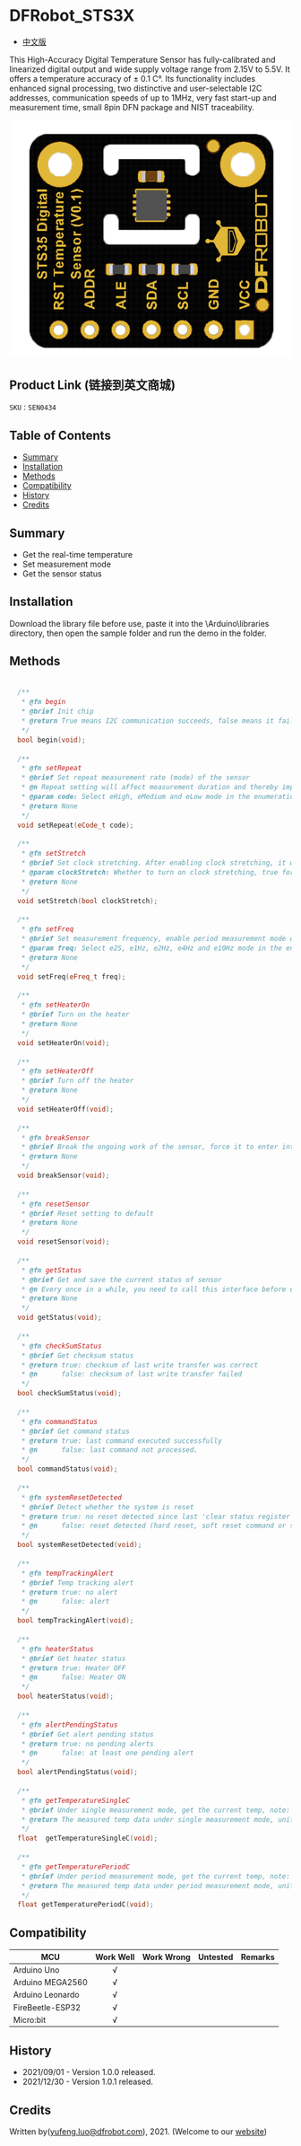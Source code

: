 # DFRobot_STS3X
* [中文版](./README_CN.md)

This High-Accuracy Digital Temperature Sensor has fully-calibrated and linearized digital output and wide supply voltage range from 2.15V to 5.5V. It offers a temperature accuracy of ± 0.1 C°. Its functionality includes enhanced signal processing, two distinctive and user-selectable I2C addresses, communication speeds of up to 1MHz, very fast start-up and measurement time, small 8pin DFN package and NIST traceability.

![产品实物图](./resources/images/STS35.png)


## Product Link (链接到英文商城)
    SKU：SEN0434


## Table of Contents

* [Summary](#summary)
* [Installation](#installation)
* [Methods](#methods)
* [Compatibility](#compatibility)
* [History](#history)
* [Credits](#credits)


## Summary

* Get the real-time temperature <br>
* Set measurement mode <br>
* Get the sensor status <br>


## Installation

Download the library file before use, paste it into the \Arduino\libraries directory, then open the sample folder and run the demo in the folder.


## Methods

```C++

  /**
   * @fn begin
   * @brief Init chip 
   * @return True means I2C communication succeeds, false means it fails.
   */
  bool begin(void);

  /**
   * @fn setRepeat
   * @brief Set repeat measurement rate (mode) of the sensor
   * @n Repeat setting will affect measurement duration and thereby impact the overall power consumption.
   * @param code: Select eHigh, eMedium and eLow mode in the enumeration variable eCode_t
   * @return None
   */
  void setRepeat(eCode_t code);

  /**
   * @fn setStretch
   * @brief Set clock stretching. After enabling clock stretching, it won’t send NAK when the measurement is not done; it will send data to complete the unfinished measurement command until the measurement is done.
   * @param clockStretch: Whether to turn on clock stretching, true for on, false for off
   * @return None
   */
  void setStretch(bool clockStretch);

  /**
   * @fn setFreq
   * @brief Set measurement frequency, enable period measurement mode of the sensor (set measurement frequency is equivalent to send the command of enabling period measurement mode)
   * @param freq: Select e2S, e1Hz, e2Hz, e4Hz and e10Hz mode in the enumeration variable eFreq_t
   * @return None
   */
  void setFreq(eFreq_t freq);

  /**
   * @fn setHeaterOn
   * @brief Turn on the heater 
   * @return None
   */
  void setHeaterOn(void);

  /**
   * @fn setHeaterOff
   * @brief Turn off the heater 
   * @return None
   */
  void setHeaterOff(void);

  /**
   * @fn breakSensor
   * @brief Break the ongoing work of the sensor, force it to enter into idle mode
   * @return None
   */
  void breakSensor(void);

  /**
   * @fn resetSensor
   * @brief Reset setting to default 
   * @return None
   */
  void resetSensor(void);

  /**
   * @fn getStatus
   * @brief Get and save the current status of sensor
   * @n Every once in a while, you need to call this interface before using other API to get the current status of the sensor
   * @return None
   */
  void getStatus(void);

  /**
   * @fn checkSumStatus
   * @brief Get checksum status
   * @return true: checksum of last write transfer was correct
   * @n      false: checksum of last write transfer failed
   */
  bool checkSumStatus(void);

  /**
   * @fn commandStatus
   * @brief Get command status
   * @return true: last command executed successfully
   * @n      false: last command not processed.
   */
  bool commandStatus(void);

  /**
   * @fn systemResetDetected
   * @brief Detect whether the system is reset
   * @return true: no reset detected since last 'clear status register' command
   * @n      false: reset detected (hard reset, soft reset command or supply fail)
   */
  bool systemResetDetected(void);

  /**
   * @fn tempTrackingAlert
   * @brief Temp tracking alert
   * @return true: no alert
   * @n      false: alert
   */
  bool tempTrackingAlert(void);

  /**
   * @fn heaterStatus
   * @brief Get heater status
   * @return true: Heater OFF
   * @n      false: Heater ON
   */
  bool heaterStatus(void);

  /**
   * @fn alertPendingStatus
   * @brief Get alert pending status
   * @return true: no pending alerts
   * @n      false: at least one pending alert
   */
  bool alertPendingStatus(void);

  /**
   * @fn getTemperatureSingleC
   * @brief Under single measurement mode, get the current temp, note: ensure the sensor is in idle mode, calling related api: breakSensor()
   * @return The measured temp data under single measurement mode, unit: ℃
   */
  float  getTemperatureSingleC(void);

  /**
   * @fn getTemperaturePeriodC
   * @brief Under period measurement mode, get the current temp, note: set the sampling frequency in advance, calling related api: setFreq(eFreq_t freq)
   * @return The measured temp data under period measurement mode, unit: ℃
   */
  float getTemperaturePeriodC(void);

```


## Compatibility

MCU                | Work Well    | Work Wrong   | Untested    | Remarks
------------------ | :----------: | :----------: | :---------: | :----:
Arduino Uno        |      √       |              |             |
Arduino MEGA2560   |      √       |              |             |
Arduino Leonardo   |      √       |              |             |
FireBeetle-ESP32   |      √       |              |             |
Micro:bit          |      √       |              |             |


## History

- 2021/09/01 - Version 1.0.0 released.
- 2021/12/30 - Version 1.0.1 released.


## Credits

Written by(yufeng.luo@dfrobot.com), 2021. (Welcome to our [website](https://www.dfrobot.com/))





